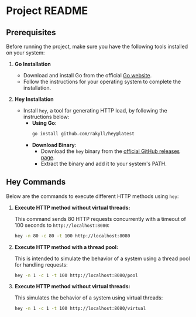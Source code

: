 # Project README

## Prerequisites

Before running the project, make sure you have the following tools installed on your system:

1. **Go Installation**
   - Download and install Go from the official [Go website](https://golang.org/dl/).
   - Follow the instructions for your operating system to complete the installation.

2. **Hey Installation**
   - Install `hey`, a tool for generating HTTP load, by following the instructions below:
     - **Using Go**:
       ```bash
       go install github.com/rakyll/hey@latest
       ```
     - **Download Binary**:
       - Download the `hey` binary from the [official GitHub releases page](https://github.com/rakyll/hey/releases).
       - Extract the binary and add it to your system's PATH.

## Hey Commands

Below are the commands to execute different HTTP methods using `hey`:

1. **Execute HTTP method without virtual threads:**

   This command sends 80 HTTP requests concurrently with a timeout of 100 seconds to `http://localhost:8080`:

   ```bash
   hey -n 80 -c 80 -t 100 http://localhost:8080

2. **Execute HTTP method with a thread pool:**

   This is intended to simulate the behavior of a system using a thread pool for handling requests:

   ```bash
   hey -n 1 -c 1 -t 100 http://localhost:8080/pool

3. **Execute HTTP method without virtual threads:**

   This simulates the behavior of a system using virtual threads:

   ```bash
   hey -n 1 -c 1 -t 100 http://localhost:8080/virtual

